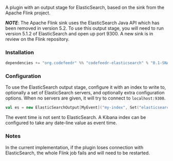 A plugin with an output stage for ElasticSearch, based on the sink from the Apache Flink project.

___NOTE___: The Apache Flink sink uses the ElasticSearch Java API which has been removed in version 5.2. To use this
output stage, you will need to run version 5.1.2 of ElasticSearch and open up port 9300. A new sink is in review on
the Flink repository.

### Installation

```scala
dependencies += "org.codefeedr" %% "codefeedr-elasticsearch" % "0.1-SNAPSHOT"
```

### Configuration

To use the ElasticSearch output stage, configure it with an index to write to, optionally a set of ElasticSearch
servers, and optionally extra configuration options. When no servers are given, it will try to connect to `localhost:9300`.

```scala
val es = new ElasticSearchOutput[MyEvent]("my-index", Set("elasticsearch:9300"))
```

The event time is not sent to ElasticSearch. A Kibana index can be configured to take any date-line value as event time.

### Notes

In the current implementation, if the plugin loses connection with ElasticSearch, the whole Flink job fails and 
will need to be restarted.
